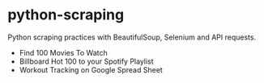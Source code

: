 # python-scraping
Python scraping practices with BeautifulSoup, Selenium and API requests. 

* Find 100 Movies To Watch
* Billboard Hot 100 to your Spotify Playlist
* Workout Tracking on Google Spread Sheet
